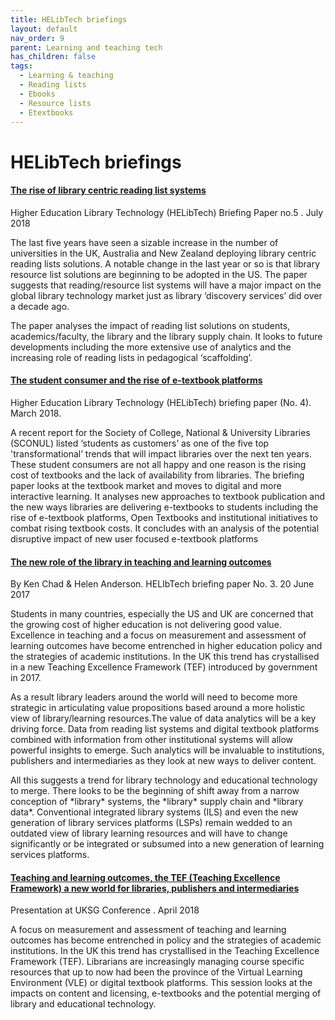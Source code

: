 ```yaml
---
title: HELibTech briefings
layout: default
nav_order: 9
parent: Learning and teaching tech
has_children: false
tags:
  - Learning & teaching
  - Reading lists
  - Ebooks
  - Resource lists
  - Etextbooks
---
```

# HELibTech briefings



#### [The rise of library centric reading list systems](https://www.kenchadconsulting.com/wp-content/uploads/2018/07/Rise_of_library_centric-_readlinglists_July2018.pdf)

Higher Education Library Technology (HELibTech) Briefing Paper no.5 . July 2018

The last five years have seen a sizable increase in the number of universities in the UK, Australia and New Zealand deploying library centric reading lists solutions. A notable change in the last year or so is that library resource list solutions are beginning to be adopted in the US. The paper suggests that reading/resource list systems will have a major impact on the global library technology market just as library ‘discovery services’ did over a decade ago.

The paper analyses the impact of reading list solutions on students, academics/faculty, the library and the library supply chain. It looks to future developments including the more extensive use of analytics and the increasing role of reading lists in pedagogical ‘scaffolding’.

#### [The student consumer and the rise of e-textbook platforms](https://www.kenchadconsulting.com/wp-content/uploads/2018/03/Student_consumer_and_e-textbook_platforms_March2018.pdf)

Higher Education Library Technology (HELibTech) briefing paper (No. 4). March 2018.

A recent report for the Society of College, National & University Libraries (SCONUL) listed ‘students as customers’ as one of the five top 'transformational’ trends that will impact libraries over the next ten years. These student consumers are not all happy and one reason is the rising cost of textbooks and the lack of availability from libraries. The briefing paper looks at the textbook market and moves to digital and more interactive learning. It analyses new approaches to textbook publication and the new ways libraries are delivering e-textbooks to students including the rise of e-textbook platforms, Open Textbooks and institutional initiatives to combat rising textbook costs. It concludes with an analysis of the potential disruptive impact of new user focused e-textbook platforms

#### [The new role of the library in teaching and learning outcomes](https://www.kenchadconsulting.com/wp-content/uploads/2018/09/Library_and_teaching_learning_outcomes_June2017_2a-1.pdf)

By Ken Chad & Helen Anderson. HELIbTech briefing paper No. 3. 20 June 2017

Students in many countries, especially the US and UK are concerned that the growing cost of higher education is not delivering good value. Excellence in teaching and a focus on measurement and assessment of learning outcomes have become entrenched in higher education policy and the strategies of academic institutions. In the UK this trend has crystallised in a new Teaching Excellence Framework (TEF) introduced by government in 2017.

As a result library leaders around the world will need to become more strategic in articulating value propositions based around a more holistic view of library/learning resources.The value of data analytics will be a key driving force. Data from reading list systems and digital textbook platforms combined with information from other institutional systems will allow powerful insights to emerge. Such analytics will be invaluable to institutions, publishers and intermediaries as they look at new ways to deliver content.

All this suggests a trend for library technology and educational technology to merge. There looks to be the beginning of shift away from a narrow conception of \*library\* systems, the \*library\* supply chain and \*library data\*. Conventional integrated library systems (ILS) and even the new generation of library services platforms (LSPs) remain wedded to an outdated view of library learning resources and will have to change significantly or be integrated or subsumed into a new generation of learning services platforms.

#### [Teaching and learning outcomes, the TEF (Teaching Excellence Framework) a new world for libraries, publishers and intermediaries](https://www.kenchadconsulting.com/wp-content/uploads/2018/04/Ken-Chad_Teaching_learning_outcomes_UKSG_April2018.pdf)

Presentation at UKSG Conference . April 2018

A focus on measurement and assessment of teaching and learning outcomes has become entrenched in policy and the strategies of academic institutions. In the UK this trend has crystallised in the Teaching Excellence Framework (TEF). Librarians are increasingly managing course specific resources that up to now had been the province of the Virtual Learning Environment (VLE) or digital textbook platforms. This session looks at the impacts on content and licensing, e-textbooks and the potential merging of library and educational technology.

